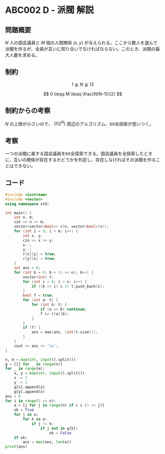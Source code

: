# ABC002 D - 派閥 解説

## 問題概要

$N$ 人の国会議員と $M$ 個の人間関係 $(x, y)$ が与えられる。ここから数人を選んで派閥を作るが、全員が互いに知り合いでなければならない。このとき、派閥の最大人数を求める。

## 制約

$$ 1 \leqq N \leqq 12 $$

$$ 0 \leqq M \leqq \frac{N(N-1)}{2} $$

## 制約からの考察

$N$ の上限が小さいので、 $O(2^N)$ 周辺のアルゴリズム、bit全探索が思いつく。

## 考察

一つの派閥に属する国会議員をbit全探索できる。国会議員を全探索したときに、互いの関係が存在するかどうかを判定し、存在しなければその派閥を作ることはできない。

## コード

``` cpp
#include <iostream>
#include <vector>
using namespace std;

int main() {
    int n, m;
    cin >> n >> m;
    vector<vector<bool>> r(n, vector<bool>(n));
    for (int i = 0; i < m; i++) {
        int x, y;
        cin >> x >> y;
        x--;
        y--;
        r[x][y] = true;
        r[y][x] = true;
    }
    int ans = 0;
    for (int b = 0; b < (1 << n); b++) {
        vector<int> t;
        for (int i = 0; i < n; i++) {
            if ((b >> i) & 1) t.push_back(i);
        }
        bool f = true;
        for (int a: t) {
            for (int b: t) {
	            if (a == b) continue;
	            f &= r[a][b];
            }
        }
        if (f) {
            ans = max(ans, (int)t.size());
        }
    }
    cout << ans << '\n';
}
```

``` py
n, m = map(int, input().split())
g = [[] for _ in range(n)]
for _ in range(m):
    x, y = map(int, input().split())
    x -= 1
    y -= 1
    g[x].append(y)
    g[y].append(x)
ans = 0
for i in range(1 << n):
    a = [j for j in range(n) if i & (1 << j)]
    ok = True
    for j in a:
        for k in a:
            if j != k:
                if j not in g[k]:
                    ok = False
    if ok:
        ans = max(ans, len(a))
print(ans)
```